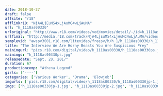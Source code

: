 ```yaml
---
date: 2018-10-27
draft: false
affsite: "r18"
afflinkr18: "NjA4LjEuMS4xLjAuMC4wLjAuMA"
url: "h_1118as00330"
urloriginal: "http://www.r18.com/videos/vod/movies/detail/-/id=h_1118as00330"
urlfinal: "http://media.r18.com/track/NjA4LjEuMS4xLjAuMC4wLjAuMA/videos/vod/movies/detail/-/id=h_1118as00330"
samplevid: "awspv3001.r18.com/litevideo/freepv/h/h_1/h_1118as00330/h_1118as00330_dmb_w.mp4"
title: "The Interview We Are Horny Beasts You Are Suspicious Prey"
mainimgurl: "pics.r18.com/digital/video/h_1118as00330/h_1118as00330ps.jpg"
mainimgs: "h_1118as00330ps.jpg"
releasedate: "Sept. 20, 2017"
duration: 67
productioncomp: "Athena Legend"
girls: ['----']
categories: ['Various Worker', 'Drama', 'Blowjob']
imgurls: ['pics.r18.com/digital/video/h_1118as00330/h_1118as00330jp-1.jpg', 'pics.r18.com/digital/video/h_1118as00330/h_1118as00330jp-2.jpg', 'pics.r18.com/digital/video/h_1118as00330/h_1118as00330jp-3.jpg', 'pics.r18.com/digital/video/h_1118as00330/h_1118as00330jp-4.jpg', 'pics.r18.com/digital/video/h_1118as00330/h_1118as00330jp-5.jpg', 'pics.r18.com/digital/video/h_1118as00330/h_1118as00330jp-6.jpg', 'pics.r18.com/digital/video/h_1118as00330/h_1118as00330jp-7.jpg', 'pics.r18.com/digital/video/h_1118as00330/h_1118as00330jp-8.jpg', 'pics.r18.com/digital/video/h_1118as00330/h_1118as00330jp-9.jpg', 'pics.r18.com/digital/video/h_1118as00330/h_1118as00330jp-10.jpg', 'pics.r18.com/digital/video/h_1118as00330/h_1118as00330jp-11.jpg', 'pics.r18.com/digital/video/h_1118as00330/h_1118as00330jp-12.jpg', 'pics.r18.com/digital/video/h_1118as00330/h_1118as00330jp-13.jpg', 'pics.r18.com/digital/video/h_1118as00330/h_1118as00330jp-14.jpg', 'pics.r18.com/digital/video/h_1118as00330/h_1118as00330jp-15.jpg', 'pics.r18.com/digital/video/h_1118as00330/h_1118as00330jp-16.jpg', 'pics.r18.com/digital/video/h_1118as00330/h_1118as00330jp-17.jpg', 'pics.r18.com/digital/video/h_1118as00330/h_1118as00330jp-18.jpg', 'pics.r18.com/digital/video/h_1118as00330/h_1118as00330jp-19.jpg', 'pics.r18.com/digital/video/h_1118as00330/h_1118as00330jp-20.jpg']
imgs: ['h_1118as00330jp-1.jpg', 'h_1118as00330jp-2.jpg', 'h_1118as00330jp-3.jpg', 'h_1118as00330jp-4.jpg', 'h_1118as00330jp-5.jpg', 'h_1118as00330jp-6.jpg', 'h_1118as00330jp-7.jpg', 'h_1118as00330jp-8.jpg', 'h_1118as00330jp-9.jpg', 'h_1118as00330jp-10.jpg', 'h_1118as00330jp-11.jpg', 'h_1118as00330jp-12.jpg', 'h_1118as00330jp-13.jpg', 'h_1118as00330jp-14.jpg', 'h_1118as00330jp-15.jpg', 'h_1118as00330jp-16.jpg', 'h_1118as00330jp-17.jpg', 'h_1118as00330jp-18.jpg', 'h_1118as00330jp-19.jpg', 'h_1118as00330jp-20.jpg']
---
```

